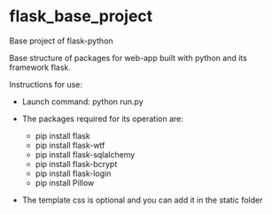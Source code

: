 # flask_base_project
Base project of flask-python

Base structure of packages for web-app built with python and its framework flask.

Instructions for use:
* Launch command: python run.py

* The packages required for its operation are:
    - pip install flask
    - pip install flask-wtf
    - pip install flask-sqlalchemy
    - pip install flask-bcrypt
    - pip install flask-login
    - pip install Pillow

* The template css is optional and you can add it in the static folder